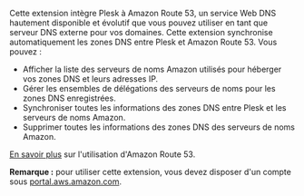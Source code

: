 Cette extension intègre Plesk à Amazon Route 53, un service Web DNS hautement disponible et évolutif que vous pouvez utiliser en tant que serveur DNS externe pour vos domaines. Cette extension synchronise automatiquement les zones DNS entre Plesk et Amazon Route 53. Vous pouvez :

- Afficher la liste des serveurs de noms Amazon utilisés pour héberger vos zones DNS et leurs adresses IP.
- Gérer les ensembles de délégations des serveurs de noms pour les zones DNS enregistrées.
- Synchroniser toutes les informations des zones DNS entre Plesk et les serveurs de noms Amazon.
- Supprimer toutes les informations des zones DNS des serveurs de noms Amazon.

[En savoir plus](https://www.plesk.com/blog/business-industry/white-label-dns-with-amazon-route53) sur l'utilisation d'Amazon Route 53.

**Remarque :** pour utiliser cette extension, vous devez disposer d'un compte sous [portal.aws.amazon.com](https://portal.aws.amazon.com/).